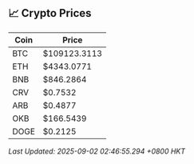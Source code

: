 ## 📈 Crypto Prices

| Coin | Price |
| ---- | ----- |
| BTC | $109123.3113 |
| ETH | $4343.0771 |
| BNB | $846.2864 |
| CRV | $0.7532 |
| ARB | $0.4877 |
| OKB | $166.5439 |
| DOGE | $0.2125 |

_Last Updated: 2025-09-02 02:46:55.294 +0800 HKT_